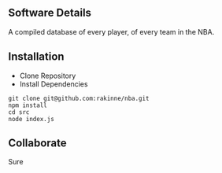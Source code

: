 ## Software Details

A compiled database of every player, of every team in the NBA.

## Installation
* Clone Repository
* Install Dependencies

```
git clone git@github.com:rakinne/nba.git
npm install
cd src
node index.js
```

## Collaborate

Sure